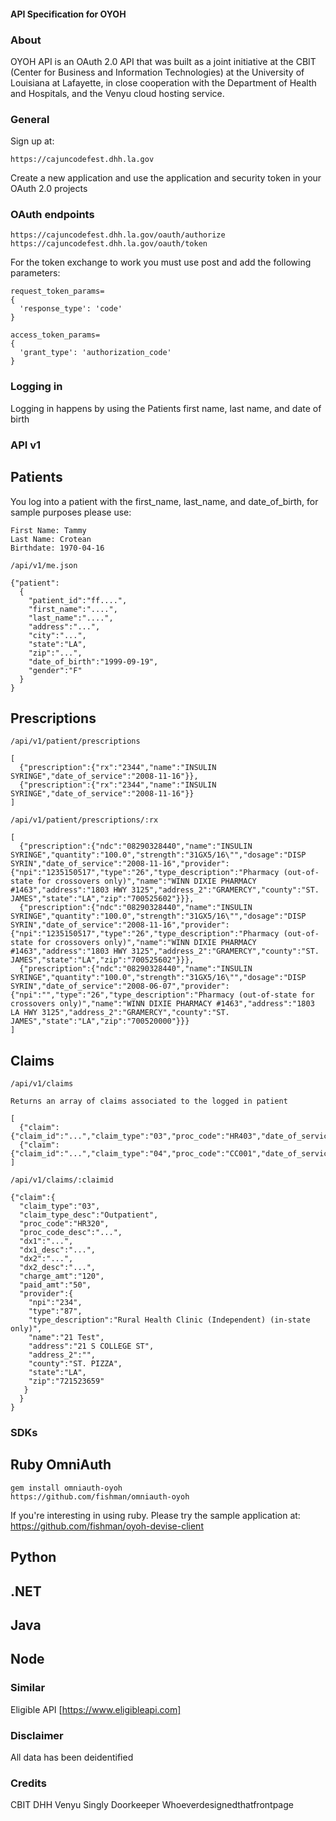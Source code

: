 #### API Specification for OYOH

### About
OYOH API is an OAuth 2.0 API that was built as a joint initiative at the CBIT (Center for Business and Information Technologies) at the University of Louisiana at Lafayette, in close cooperation with the Department of Health and Hospitals, and the Venyu cloud hosting service.

### General
Sign up at:

    https://cajuncodefest.dhh.la.gov

Create a new application and use the application and security token in your OAuth 2.0 projects

### OAuth endpoints
    https://cajuncodefest.dhh.la.gov/oauth/authorize
    https://cajuncodefest.dhh.la.gov/oauth/token


For the token exchange to work you must use post and add the following parameters:


    request_token_params=
    {
      'response_type': 'code'
    }
    
    access_token_params=
    {
      'grant_type': 'authorization_code'
    }


### Logging in
Logging in happens by using the Patients first name, last name, and date of birth

### API v1
## Patients
You log into a patient with the first_name, last_name, and date_of_birth, for sample purposes please use:

    First Name: Tammy
    Last Name: Crotean
    Birthdate: 1970-04-16

    /api/v1/me.json

    {"patient":
      {
        "patient_id":"ff....",
        "first_name":"....",
        "last_name":"....",
        "address":"...",
        "city":"...",
        "state":"LA",
        "zip":"...",
        "date_of_birth":"1999-09-19",
        "gender":"F"
      }
    }

## Prescriptions
    /api/v1/patient/prescriptions
    
    [
      {"prescription":{"rx":"2344","name":"INSULIN SYRINGE","date_of_service":"2008-11-16"}},
      {"prescription":{"rx":"2344","name":"INSULIN SYRINGE","date_of_service":"2008-11-16"}}
    ]
    
    /api/v1/patient/prescriptions/:rx
    
    [
      {"prescription":{"ndc":"08290328440","name":"INSULIN SYRINGE","quantity":"100.0","strength":"31GX5/16\"","dosage":"DISP SYRIN","date_of_service":"2008-11-16","provider":{"npi":"1235150517","type":"26","type_description":"Pharmacy (out-of-state for crossovers only)","name":"WINN DIXIE PHARMACY #1463","address":"1803 HWY 3125","address_2":"GRAMERCY","county":"ST. JAMES","state":"LA","zip":"700525602"}}},
      {"prescription":{"ndc":"08290328440","name":"INSULIN SYRINGE","quantity":"100.0","strength":"31GX5/16\"","dosage":"DISP SYRIN","date_of_service":"2008-11-16","provider":{"npi":"1235150517","type":"26","type_description":"Pharmacy (out-of-state for crossovers only)","name":"WINN DIXIE PHARMACY #1463","address":"1803 HWY 3125","address_2":"GRAMERCY","county":"ST. JAMES","state":"LA","zip":"700525602"}}},
      {"prescription":{"ndc":"08290328440","name":"INSULIN SYRINGE","quantity":"100.0","strength":"31GX5/16\"","dosage":"DISP SYRIN","date_of_service":"2008-06-07","provider":{"npi":"","type":"26","type_description":"Pharmacy (out-of-state for crossovers only)","name":"WINN DIXIE PHARMACY #1463","address":"1803 LA HWY 3125","address_2":"GRAMERCY","county":"ST. JAMES","state":"LA","zip":"700520000"}}}
    ]

## Claims
    /api/v1/claims

    Returns an array of claims associated to the logged in patient

    [
      {"claim":{"claim_id":"...","claim_type":"03","proc_code":"HR403","date_of_service":".."}},
      {"claim":{"claim_id":"...","claim_type":"04","proc_code":"CC001","date_of_service":"..."}}
    ]

    /api/v1/claims/:claimid
    
    {"claim":{
      "claim_type":"03",
      "claim_type_desc":"Outpatient",
      "proc_code":"HR320",
      "proc_code_desc":"...",
      "dx1":"...",
      "dx1_desc":"...",
      "dx2":"...",
      "dx2_desc":"...",
      "charge_amt":"120",
      "paid_amt":"50",
      "provider":{
        "npi":"234",
        "type":"87",
        "type_description":"Rural Health Clinic (Independent) (in-state only)",
        "name":"21 Test",
        "address":"21 S COLLEGE ST",
        "address_2":"",
        "county":"ST. PIZZA",
        "state":"LA",
        "zip":"721523659"
       }
      }
    }

### SDKs
## Ruby OmniAuth
    gem install omniauth-oyoh
    https://github.com/fishman/omniauth-oyoh

If you're interesting in using ruby. Please try the sample application at:
    https://github.com/fishman/oyoh-devise-client

## Python

## .NET

## Java

## Node

### Similar
Eligible API [https://www.eligibleapi.com]

### Disclaimer
All data has been deidentified

### Credits
CBIT
DHH
Venyu
Singly
Doorkeeper
Whoeverdesignedthatfrontpage

